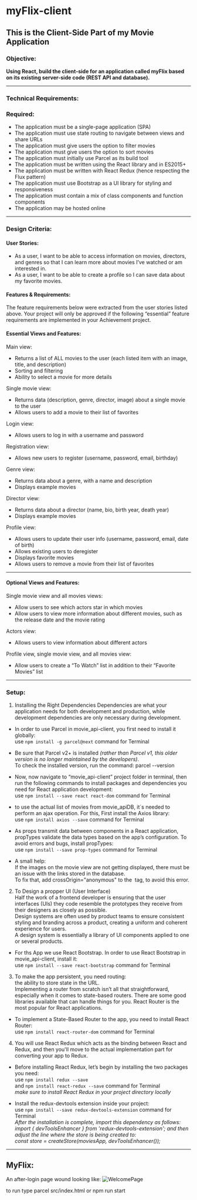 # myFlix-client

## This is the Client-Side Part of my Movie Application

### Objective:

**Using React, build the client-side for an application called myFlix based on its existing server-side code (REST API and database).**

---

### Technical Requirements:

### Required:

- The application must be a single-page application (SPA)
- The application must use state routing to navigate between views and share URLs
- The application must give users the option to filter movies
- The application must give users the option to sort movies
- The application must initially use Parcel as its build tool
- The application must be written using the React library and in ES2015+
- The application must be written with React Redux (hence respecting the Flux pattern)
- The application must use Bootstrap as a UI library for styling and responsiveness
- The application must contain a mix of class components and function components
- The application may be hosted online

---

### Design Criteria:

#### User Stories:

- As a user, I want to be able to access information on movies, directors, and genres so that I can learn more about movies I’ve watched or am interested in.
- As a user, I want to be able to create a profile so I can save data about my favorite movies.

#### Features & Requirements:

The feature requirements below were extracted from the user stories listed above. Your project will only be approved if the following “essential” feature requirements are implemented in your Achievement project.

#### Essential Views and Features:

Main view:

- Returns a list of ALL movies to the user (each listed item with an image, title, and description)
- Sorting and filtering
- Ability to select a movie for more details

Single movie view:

- Returns data (description, genre, director, image) about a single movie to the user
- Allows users to add a movie to their list of favorites

Login view:

- Allows users to log in with a username and password

Registration view:

- Allows new users to register (username, password, email, birthday)

Genre view:

- Returns data about a genre, with a name and description
- Displays example movies

Director view:

- Returns data about a director (name, bio, birth year, death year)
- Displays example movies

Profile view:

- Allows users to update their user info (username, password, email, date of birth)
- Allows existing users to deregister
- Displays favorite movies
- Allows users to remove a movie from their list of favorites

---

#### Optional Views and Features:

Single movie view and all movies views:

- Allow users to see which actors star in which movies
- Allow users to view more information about different movies, such as the release date and the movie rating

Actors view:

- Allows users to view information about different actors

Profile view, single movie view, and all movies view:

- Allow users to create a “To Watch” list in addition to their “Favorite Movies” list

---

### Setup:

1. Installing the Right Dependencies
   Dependencies are what your application needs for both development and production, while development dependencies are only necessary during development.

- In order to use Parcel in movie_api-client, you first need to install it globally:<br/>
  use `npm install -g parcel@next` command for Terminal

- Be sure that Parcel v2+ is installed _(rather than Parcel v1, this older version is no longer maintained by the developers)_.<br/>
  To check the installed version, run the command: parcel --version

- Now, now navigate to “movie_api-client” project folder in terminal, then run the following commands to install packages and dependencies you need for React application development:<br/>
  use `npm install --save react react-dom` command for Terminal

- to use the actual list of movies from movie_apiDB, it´s needed to perform an ajax operation. For this, First install the Axios library:<br/>
  use `npm install axios --save` command for Terminal

- As props transmit data between components in a React application, propTypes validate the data types based on the app’s configuration. To avoid errors and bugs, install propTypes:<br/>
  use `npm install --save prop-types` command for Terminal

- A small help:<br/>
  If the images on the movie view are not getting displayed, there must be an issue with the links stored in the database.<br/>
  To fix that, add crossOrigin="anonymous" to the <img> tag, to avoid this error.

2. To Design a propper UI (User Interface)<br/>
   Half the work of a frontend developer is ensuring that the user interfaces (UIs) they code resemble the prototypes they receive from their designers as closely as possible.<br/>
   Design systems are often used by product teams to ensure consistent styling and branding across a product, creating a uniform and coherent experience for users.<br/>
   A design system is essentially a library of UI components applied to one or several products.

- For ths App we use React Bootstrap. In order to use React Bootstrap in movie_api-client, install it:<br/>
  use `npm install --save react-bootstrap` command for Terminal

3. To make the app persistent, you need routing: <br/>
   the ability to store state in the URL. <br/>
   Implementing a router from scratch isn’t all that straightforward, especially when it comes to state-based routers. There are some good libraries available that can handle things for you. React Router is the most popular for React applications.

- To implement a State-Based Router to the app, you need to install React Router: <br/>
  use `npm install react-router-dom` command for Terminal

4. You will use React Redux which acts as the binding between React and Redux, and then you'll move to the actual implementation part for converting your app to Redux.

- Before installing React Redux, let’s begin by installing the two packages you need: <br/>
  use `npm install redux --save` <br/>
  and `npm install react-redux --save` command for Terminal<br/>
  _make sure to install React Redux in your project directory locally_

- Install the redux-devtools extension inside your project:<br/>
  use `npm install --save redux-devtools-extension` command for Terminal<br/>
  _After the installation is complete, import this dependency as follows: <br/>_
  _import { devToolsEnhancer } from 'redux-devtools-extension'; and then adjust the line where the store is being created to: <br/>_
  _const store = createStore(moviesApp, devToolsEnhancer());_

---

## MyFlix:


An after-login page wound looking like:
![WelcomePage](./src/img/Screenshot_MovieFlexReact.png)

to run type parcel src/index.html or
npm run start
